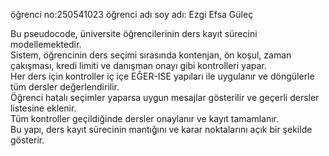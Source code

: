 öğrenci no:250541023
öğrenci adı soy adı: Ezgi Efsa Güleç 

Bu pseudocode, üniversite öğrencilerinin ders kayıt sürecini modellemektedir.  
Sistem, öğrencinin ders seçimi sırasında kontenjan, ön koşul, zaman çakışması, kredi limiti ve danışman onayı gibi kontrolleri yapar.  
Her ders için kontroller iç içe EĞER-ISE yapıları ile uygulanır ve döngülerle tüm dersler değerlendirilir.  
Öğrenci hatalı seçimler yaparsa uygun mesajlar gösterilir ve geçerli dersler listesine eklenir.  
Tüm kontroller geçildiğinde dersler onaylanır ve kayıt tamamlanır.  
Bu yapı, ders kayıt sürecinin mantığını ve karar noktalarını açık bir şekilde gösterir.
